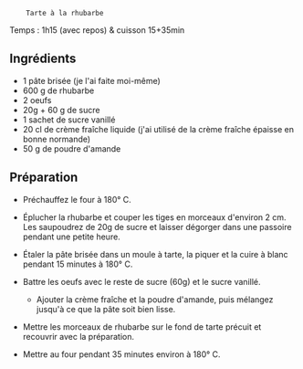 		Tarte à la rhubarbe

Temps : 1h15 (avec repos) & cuisson 15+35min

## Ingrédients
* 1 pâte brisée (je l'ai faite moi-même)
* 600 g de rhubarbe
* 2 oeufs
* 20g + 60 g de sucre
* 1 sachet de sucre vanillé
* 20 cl de crème fraîche liquide (j'ai utilisé de la crème fraîche épaisse en bonne normande)
* 50 g de poudre d'amande


## Préparation
* Préchauffez le four à 180° C.

* Éplucher la rhubarbe et couper les tiges en morceaux d'environ 2 cm. 
  Les saupoudrez de 20g de sucre et laisser dégorger dans une passoire pendant une petite heure.

* Étaler la pâte brisée dans un moule à tarte, la piquer et la cuire à blanc pendant 15 minutes à 180° C.

* Battre les oeufs avec le reste de sucre (60g) et le sucre vanillé. 
  * Ajouter la crème fraîche et la poudre d'amande, puis mélangez jusqu'à ce que la pâte soit bien lisse.

* Mettre les morceaux de rhubarbe sur le fond de tarte précuit et recouvrir avec la préparation.

* Mettre au four pendant 35 minutes environ à 180° C.



<!-- Source : M-E. O. 2021-aug-10 -->
